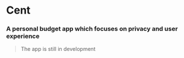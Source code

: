 # Cent
### A personal budget app which focuses on privacy and user experience 

> The app is still in development
